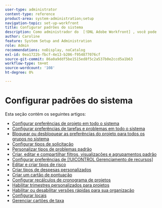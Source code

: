 ```yaml
---
user-type: administrator
content-type: reference
product-area: system-administration;setup
navigation-topic: set-up-workfront
title: Configurar padrões do sistema
description: Como administrador do  [!DNL Adobe Workfront] , você pode configurar os padrões do sistema, como as preferências de todos os projetos criados pelos usuários.
author: Caroline
feature: System Setup and Administration
role: Admin
recommendations: noDisplay, noCatalog
exl-id: 0ea1722b-fbcf-4e13-b206-f954877076cf
source-git-commit: 86a0a9ddf5be1515ed8f5c2a537b0e2ccd5a1b63
workflow-type: tm+mt
source-wordcount: '108'
ht-degree: 0%

---
```


# Configurar padrões do sistema

Esta seção contém os seguintes artigos:

* [Configurar preferências de projeto em todo o sistema](../../../administration-and-setup/set-up-workfront/configure-system-defaults/set-project-preferences.md)
* [Configurar preferências de tarefas e problemas em todo o sistema](../../../administration-and-setup/set-up-workfront/configure-system-defaults/set-task-issue-preferences.md)
* [Bloquear ou desbloquear as preferências do projeto para todos os grupos no sistema](../../../administration-and-setup/set-up-workfront/configure-system-defaults/lock-or-unlock-project-preferences-for-groups-system.md)
* [Configurar tipos de solicitação](../../../administration-and-setup/set-up-workfront/configure-system-defaults/configure-request-types.md)
* [Personalizar tipos de problemas padrão](../../../administration-and-setup/set-up-workfront/configure-system-defaults/customize-default-issue-types.md)
* [Criar, editar e compartilhar filtros, visualizações e agrupamentos padrão](../../../administration-and-setup/set-up-workfront/configure-system-defaults/create-and-share-default-fvgs.md)
* [Configurar preferências de [!UICONTROL Gerenciamento de recursos]](../../../administration-and-setup/set-up-workfront/configure-system-defaults/configure-resource-mgmt-preferences.md)
* [Editar e criar tipos de risco](../../../administration-and-setup/set-up-workfront/configure-system-defaults/edit-create-risk-types.md)
* [Criar tipos de despesas personalizados](../../../administration-and-setup/set-up-workfront/configure-system-defaults/create-custom-expense-types.md)
* [Criar um cartão de pontuação](../../../administration-and-setup/set-up-workfront/configure-system-defaults/create-scorecard.md)
* [Configurar recálculos de cronograma de projetos](../../../administration-and-setup/set-up-workfront/configure-system-defaults/configure-timeline-recalculations-projects.md)
* [Habilitar trimestres personalizados para projetos](../../../administration-and-setup/set-up-workfront/configure-system-defaults/enable-custom-quarters-projects.md)
* [Habilitar ou desabilitar versões rápidas para sua organização](../../../administration-and-setup/set-up-workfront/configure-system-defaults/enable-fast-release-process.md)
* [Configurar locais](/help/quicksilver/administration-and-setup/set-up-workfront/configure-system-defaults/configure-locations.md)
* [Gerenciar cartões de taxa](/help/quicksilver/administration-and-setup/set-up-workfront/configure-system-defaults/manage-rate-cards.md)
